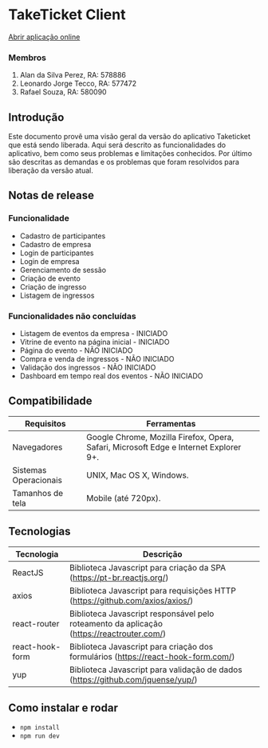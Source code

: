 # TakeTicket Client

[Abrir aplicação online](https://taketicket-client.herokuapp.com/)

### Membros
1. Alan da Silva Perez, RA: 578886
2. Leonardo Jorge Tecco, RA: 577472
3. Rafael Souza, RA: 580090

## Introdução
Este documento provê uma visão geral da versão do aplicativo Taketicket que está sendo liberada.
Aqui será descrito as funcionalidades do aplicativo, bem como seus problemas e limitações conhecidos.
Por último são descritas as demandas e os problemas que foram resolvidos para liberação da versão atual.

## Notas de release

### Funcionalidade

- Cadastro de participantes
- Cadastro de empresa
- Login de participantes
- Login de empresa
- Gerenciamento de sessão
- Criação de evento
- Criação de ingresso
- Listagem de ingressos

### Funcionalidades não concluídas

- Listagem de eventos da empresa - INICIADO
- Vitrine de evento na página inicial - INICIADO
- Página do evento - NÃO INICIADO
- Compra e venda de ingressos - NÃO INICIADO
- Validação dos ingressos - NÃO INICIADO
- Dashboard em tempo real dos eventos - NÃO INICIADO

## Compatibilidade

| Requisitos    | Ferramentas   |
|---------------|---------------|
| Navegadores   | Google Chrome, Mozilla Firefox, Opera, Safari, Microsoft Edge e Internet Explorer 9+.     |
| Sistemas Operacionais | UNIX, Mac OS X, Windows. |
| Tamanhos de tela | Mobile (até 720px). |

## Tecnologias

| Tecnologia   | Descrição |
|-------------|-----------|
| ReactJS | Biblioteca Javascript para criação da SPA (https://pt-br.reactjs.org/) |
| axios | Biblioteca Javascript para requisições HTTP (https://github.com/axios/axios/) |
| react-router | Biblioteca Javascript responsável pelo roteamento da aplicação (https://reactrouter.com/) |
| react-hook-form | Biblioteca Javascript para criação dos formulários (https://react-hook-form.com/) |
| yup | Biblioteca Javascript para validação de dados (https://github.com/jquense/yup/) |

## Como instalar e rodar

- `npm install`
- `npm run dev`
